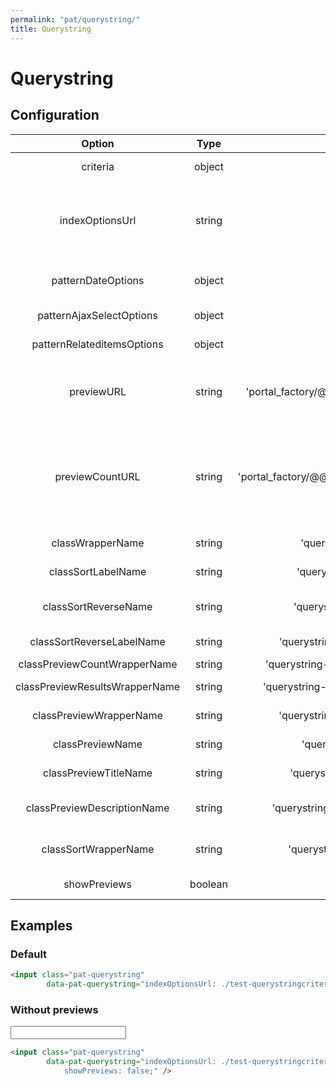 ```yaml
---
permalink: "pat/querystring/"
title: Querystring
---
```


# Querystring

## Configuration

| Option | Type | Default | Description |
|:-:|:-:|:-:|:-:|
| criteria | object | {} | options to pass into criteria |
| indexOptionsUrl | string | null | URL to grab index option data from. Must contain "sortable_indexes" and "indexes" data in JSON object. |
| patternDateOptions | object | {} |  Options for the Date/Time select widget. |
| patternAjaxSelectOptions | object | {} | Options for the AJAX select widget. |
| patternRelateditemsOptions | object  | {} | Options for the related items widget. |
| previewURL | string | 'portal_factory/@@querybuilder_html_results' | URL used to pass in a plone.app.querystring-formatted HTTP querystring and get an HTML list of results |
| previewCountURL | string | 'portal_factory/@@querybuildernumberofresults' | URL  used to pass in a plone.app.querystring-formatted HTTP querystring and  get an HTML string of the total number of records found with the query |
| classWrapperName | string | 'querystring-wrapper' | CSS class to apply to the wrapper element |
| classSortLabelName | string | 'querystring-sort-label' | CSS class to apply to the sort on label |
| classSortReverseName | string | 'querystring-sortreverse' | CSS class to apply to the sort order label and checkbox container |
| classSortReverseLabelName | string | 'querystring-sortreverse-label' | CSS class to apply to the sort order label |
| classPreviewCountWrapperName | string | 'querystring-previewcount-wrapper' | TODO |
| classPreviewResultsWrapperName | string | 'querystring-previewresults-wrapper' | CSS class to apply to the results wrapper |
| classPreviewWrapperName | string | 'querystring-preview-wrapper' | CSS class to apply to the preview wrapper |
| classPreviewName | string | 'querystring-preview' | CSS class to apply to the preview pane |
| classPreviewTitleName | string | 'querystring-preview-title' | CSS class to apply to the preview title |
| classPreviewDescriptionName | string | 'querystring-preview-description' | CSS class to apply to the preview description |
| classSortWrapperName | string | 'querystring-sort-wrapper' | CSS class to apply to the sort order and sort on wrapper |
| showPreviews | boolean | true | Should previews be shown? |


## Examples

### Default

```html
<input class="pat-querystring"
        data-pat-querystring="indexOptionsUrl: ./test-querystringcriteria.json" />
```

### Without previews

<input class="pat-querystring"
        data-pat-querystring="indexOptionsUrl: ./test-querystringcriteria.json;
            showPreviews: false;" />

```html
<input class="pat-querystring"
        data-pat-querystring="indexOptionsUrl: ./test-querystringcriteria.json;
            showPreviews: false;" />
```

